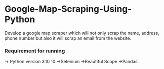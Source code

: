 # Google-Map-Scraping-Using-Python
Develop a google map scraper which will not only scrap the name, address, phone number but also it will scrap an email from the website.

### Requirement for running
-> Python version 3.10 10
 ->Selenium
 ->Beautiful Scope
 ->Pandas

